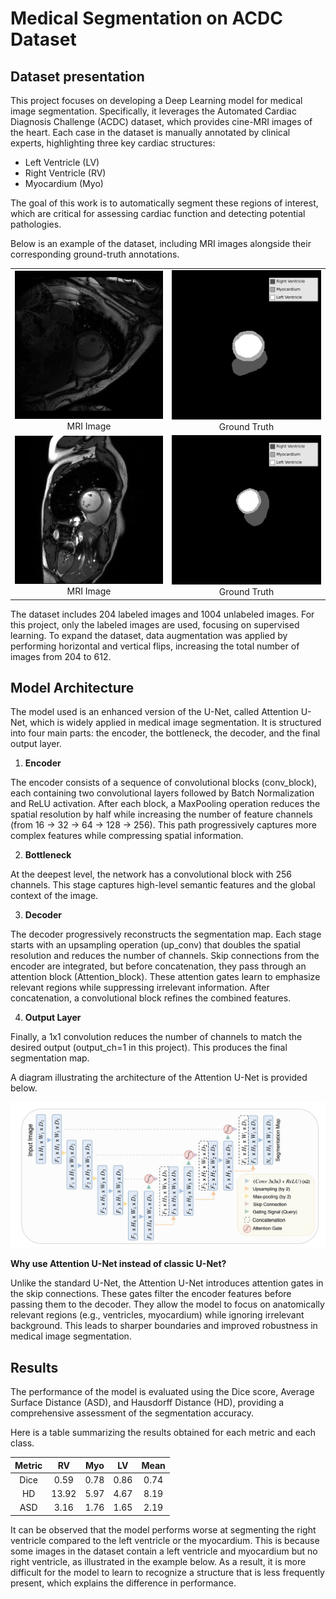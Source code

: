 # Medical Segmentation on ACDC Dataset

## Dataset presentation

This project focuses on developing a Deep Learning model for medical image segmentation.
Specifically, it leverages the Automated Cardiac Diagnosis Challenge (ACDC) dataset, which provides cine-MRI images of the heart. Each case in the dataset is manually annotated by clinical experts, highlighting three key cardiac structures:

- Left Ventricle (LV)
- Right Ventricle (RV)
- Myocardium (Myo)

The goal of this work is to automatically segment these regions of interest, which are critical for assessing cardiac function and detecting potential pathologies.

Below is an example of the dataset, including MRI images alongside their corresponding ground-truth annotations.

<table>
  <tr>
    <td align="center">
      <img src="images//patient006_01_5.png" width="300" /><br>
      MRI Image
    </td>
    <td align="center">
      <img src="images/legend1.png" width="300" /><br>
      Ground Truth
    </td>
  </tr>
  <tr>
    <td align="center">
      <img src="images//patient068_01_2.png" width="300" /><br>
      MRI Image
    </td>
    <td align="center">
      <img src="images/legend2.png" width="300" /><br>
      Ground Truth
    </td>
  </tr>
</table>

The dataset includes 204 labeled images and 1004 unlabeled images. For this project, only the labeled images are used, focusing on supervised learning. To expand the dataset, data augmentation was applied by performing horizontal and vertical flips, increasing the total number of images from 204 to 612.

## Model Architecture

The model used is an enhanced version of the U-Net, called Attention U-Net, which is widely applied in medical image segmentation.
It is structured into four main parts: the encoder, the bottleneck, the decoder, and the final output layer.

1. **Encoder**

The encoder consists of a sequence of convolutional blocks (conv_block), each containing two convolutional layers followed by Batch Normalization and ReLU activation.
After each block, a MaxPooling operation reduces the spatial resolution by half while increasing the number of feature channels (from 16 → 32 → 64 → 128 → 256).
This path progressively captures more complex features while compressing spatial information.

2. **Bottleneck**

At the deepest level, the network has a convolutional block with 256 channels.
This stage captures high-level semantic features and the global context of the image.

3. **Decoder**

The decoder progressively reconstructs the segmentation map. Each stage starts with an upsampling operation (up_conv) that doubles the spatial resolution and reduces the number of channels.
Skip connections from the encoder are integrated, but before concatenation, they pass through an attention block (Attention_block).
These attention gates learn to emphasize relevant regions while suppressing irrelevant information.
After concatenation, a convolutional block refines the combined features.

4. **Output Layer**

Finally, a 1x1 convolution reduces the number of channels to match the desired output (output_ch=1 in this project).
This produces the final segmentation map.

A diagram illustrating the architecture of the Attention U-Net is provided below.

<p align=center>
  <img src="images/model.jpg" width="600"/>
</p>

**Why use Attention U-Net instead of classic U-Net?**

Unlike the standard U-Net, the Attention U-Net introduces attention gates in the skip connections.
These gates filter the encoder features before passing them to the decoder.
They allow the model to focus on anatomically relevant regions (e.g., ventricles, myocardium) while ignoring irrelevant background.
This leads to sharper boundaries and improved robustness in medical image segmentation.

## Results

The performance of the model is evaluated using the Dice score, Average Surface Distance (ASD), and Hausdorff Distance (HD), providing a comprehensive assessment of the segmentation accuracy.

Here is a table summarizing the results obtained for each metric and each class.

| Metric | RV    |  Myo  |  LV  | Mean |
|:------:|:-----:|:-----:|:----:|:----:|
| Dice   | 0.59  | 0.78  | 0.86 | 0.74 |
| HD     | 13.92 | 5.97  | 4.67 | 8.19 |
| ASD    | 3.16  | 1.76  | 1.65 | 2.19 |

It can be observed that the model performs worse at segmenting the right ventricle compared to the left ventricle or the myocardium. This is because some images in the dataset contain a left ventricle and myocardium but no right ventricle, as illustrated in the example below. As a result, it is more difficult for the model to learn to recognize a structure that is less frequently present, which explains the difference in performance.
